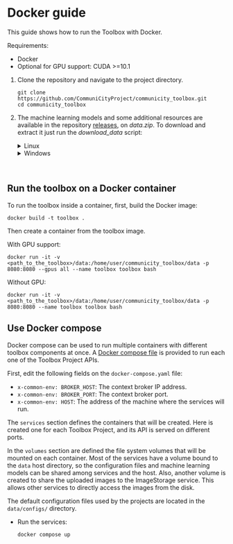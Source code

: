 # Docker guide

This guide shows how to run the Toolbox with Docker.

Requirements:
- Docker
- Optional for GPU support: CUDA >=10.1 

1. Clone the repository and navigate to the project directory.

    ```
    git clone https://github.com/CommuniCityProject/communicity_toolbox.git
    cd communicity_toolbox
    ```

2. The machine learning models and some additional resources are available in the repository [releases](https://github.com/CommuniCityProject/communicity_toolbox/releases), on _data.zip_. To download and extract it just run the _download_data_ script:

    <details>
    <summary>Linux</summary>

    ```
    bash ./download_data.sh
    ```

    </details>
    <details>
    <summary>Windows</summary>

    ```
    ./download_data.bat
    ```
    
    </details>

</br>

## Run the toolbox on a Docker container

To run the toolbox inside a container, first, build the Docker image:

```
docker build -t toolbox .
```

Then create a container from the toolbox image.

With GPU support:

```
docker run -it -v <path_to_the_toolbox>/data:/home/user/communicity_toolbox/data -p 8080:8080 --gpus all --name toolbox toolbox bash
```

Without GPU:

```
docker run -it -v <path_to_the_toolbox>/data:/home/user/communicity_toolbox/data -p 8080:8080 --name toolbox toolbox bash
```

## Use Docker compose

Docker compose can be used to run multiple containers with different toolbox components at once.
A [Docker compose file](../docker-compose.yaml) is provided to run each one of the Toolbox Project APIs.

First, edit the following fields on the ``docker-compose.yaml`` file:
- ``x-common-env: BROKER_HOST``: The context broker IP address.
- ``x-common-env: BROKER_PORT``: The context broker port.
- ``x-common-env: HOST``: The address of the machine where the services will run.

The ``services`` section defines the containers that will be created. Here is created one for each Toolbox Project, and its API is served on different ports.

In the ``volumes`` section are defined the file system volumes that will be mounted on each container. Most of the services have a volume bound to the ``data`` host directory, so the configuration files and machine learning models can be shared among services and the host. Also, another volume is created to share the uploaded images to the ImageStorage service. This allows other services to directly access the images from the disk.

The default configuration files used by the projects are located in the ``data/configs/`` directory.

- Run the services:
    ```
    docker compose up
    ```
